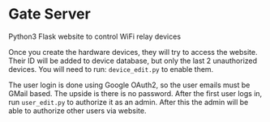 # Gate Server

Python3 Flask website to control WiFi relay devices

Once you create the hardware devices, they will try to access the website. Their ID will be added to device database, 
but only the last 2 unauthorized devices.
You will need to run: ```device_edit.py``` to enable them. 

The user login is done using Google OAuth2, so the user emails must be GMail based. The upside is there is no password.
After the first user logs in, run ```user_edit.py``` to authorize it as an admin. 
After this the admin will be able to authorize other users via website.
